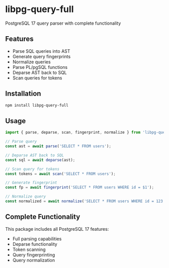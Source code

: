 # libpg-query-full

PostgreSQL 17 query parser with complete functionality

## Features

- Parse SQL queries into AST
- Generate query fingerprints
- Normalize queries
- Parse PL/pgSQL functions
- Deparse AST back to SQL
- Scan queries for tokens

## Installation

```bash
npm install libpg-query-full
```

## Usage

```javascript
import { parse, deparse, scan, fingerprint, normalize } from 'libpg-query-full';

// Parse query
const ast = await parse('SELECT * FROM users');

// Deparse AST back to SQL
const sql = await deparse(ast);

// Scan query for tokens
const tokens = await scan('SELECT * FROM users');

// Generate fingerprint
const fp = await fingerprint('SELECT * FROM users WHERE id = $1');

// Normalize query
const normalized = await normalize('SELECT * FROM users WHERE id = 123');
```

## Complete Functionality

This package includes all PostgreSQL 17 features:
- Full parsing capabilities
- Deparse functionality
- Token scanning
- Query fingerprinting
- Query normalization
